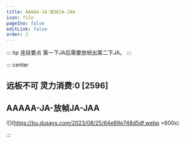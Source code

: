 ```yaml
---
title: AAAAA-JA-放帧JA-JAA
icon: file
pageIno: false
editLink: false
order: 2
---
```


::: tip 连段要点
第一下JA后需要放帧出第二下JA。
:::

::: center
## **远板不可 灵力消费:0 [2596]**
## **AAAAA-JA-放帧JA-JAA**

![](https://bu.dusays.com/2023/08/25/64e89e748d5df.webp =600x)

:::

